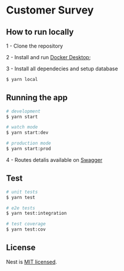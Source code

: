 # Customer Survey

## How to run locally

1 - Clone the repository

2 - Install and run [Docker Desktop](https://www.docker.com/);

3 - Install all dependecies and setup database

```bash
$ yarn local
```

## Running the app

```bash
# development
$ yarn start

# watch mode
$ yarn start:dev

# production mode
$ yarn start:prod
```

4 - Routes detalis available on [Swagger](http://localhost:5000/api)

## Test

```bash
# unit tests
$ yarn test

# e2e tests
$ yarn test:integration

# test coverage
$ yarn test:cov
```

## License

Nest is [MIT licensed](LICENSE).
